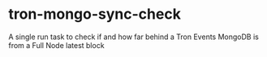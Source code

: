 # tron-mongo-sync-check
A single run task to check if and how far behind a Tron Events MongoDB is from a Full Node latest block
